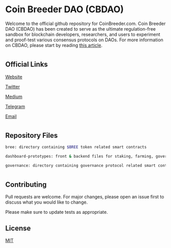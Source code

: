 # Coin Breeder DAO (CBDAO)

Welcome to the official github repository for CoinBreeder.com. Coin Breeder DAO (CBDAO) has been created to serve as the ultimate regulation-free sandbox for blockchain developers, researchers, and users to experiment and proof-test various consensus protocols on DAOs. For more information on CBDAO, please start  by reading [this article](https://medium.com/@coinbreeder/beginners-guide-to-coin-breeder-dao-cbdao-500c208822d0).
#
## Official Links


[Website](https://coinbreeder.com)

[Twitter](https://twitter.com/coinbreeder)

[Medium](https://medium.com/@coinbreeder)

[Telegram](https://t.me/coinbreederdao)

[Email](mailto:hello@coinbreeder.com)


#

## Repository Files

```bash
bree: directory containing $BREE token related smart contracts
```

```bash
dashboard-prototypes: front & backend files for staking, farming, governance dashboards.
```

```bash
governance: directory containing governance protocol related smart contracts.
```
#

## Contributing
Pull requests are welcome. For major changes, please open an issue first to discuss what you would like to change.

Please make sure to update tests as appropriate.

## License
[MIT](https://choosealicense.com/licenses/mit/)
